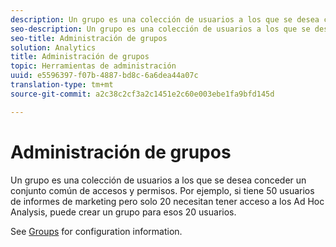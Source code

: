 ```yaml
---
description: Un grupo es una colección de usuarios a los que se desea conceder un conjunto común de accesos y permisos. Por ejemplo, si tiene 50 usuarios de informes de marketing pero solo 20 necesitan tener acceso a los Ad Hoc Analysis, puede crear un grupo para esos 20 usuarios.
seo-description: Un grupo es una colección de usuarios a los que se desea conceder un conjunto común de accesos y permisos. Por ejemplo, si tiene 50 usuarios de informes de marketing pero solo 20 necesitan tener acceso a los Ad Hoc Analysis, puede crear un grupo para esos 20 usuarios.
seo-title: Administración de grupos
solution: Analytics
title: Administración de grupos
topic: Herramientas de administración
uuid: e5596397-f07b-4887-bd8c-6a6dea44a07c
translation-type: tm+mt
source-git-commit: a2c38c2cf3a2c1451e2c60e003ebe1fa9bfd145d

---
```



# Administración de grupos

Un grupo es una colección de usuarios a los que se desea conceder un conjunto común de accesos y permisos. Por ejemplo, si tiene 50 usuarios de informes de marketing pero solo 20 necesitan tener acceso a los Ad Hoc Analysis, puede crear un grupo para esos 20 usuarios.

See [Groups](/help/admin/user-management2/c-user-groups/groups.md) for configuration information.
